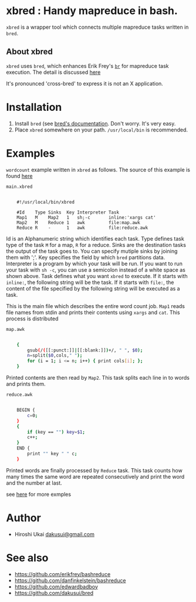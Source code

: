 # xbred : Handy mapreduce in bash.

```xbred``` is a wrapper tool which connects multiple mapreduce tasks written in ```bred```.

## About xbred
```xbred``` uses ```bred```, which enhances Erik Frey's
[```br```](https://github.com/erikfrey/bashreduce) for mapreduce task execution.
The detail is discussed [here](docs/BRED.md)

It's pronounced 'cross-bred' to express it is not an X application.

# Installation

1. Install ```bred``` (see [bred's documentation](docs/BRED.md). Don't worry. It's very easy.
2. Place ```xbred``` somewhere on your path. ```/usr/local/bin``` is recommended.

# Examples
```wordcount``` example written in ```xbred``` as follows.
The source of this example is found [here](examples/wordcount)

```main.xbred```
```shell

    #!/usr/local/bin/xbred

    #Id    Type Sinks  Key Interpreter Task
    Map1   M    Map2   1   sh;-c       inline:'xargs cat'
    Map2   M    Reduce 1   awk         file:map.awk
    Reduce R    -      1   awk         file:reduce.awk
```

Id is an Alphanumeric string which identifies each task.
Type defines task type of the task ```M``` for a map, ```R``` for a reduce.
Sinks are the destination tasks the output of the task goes to. You can specify mutiple sinks by joining them with ';'.
Key specifies the field by which ```bred``` partitions data.
Interpreter is a program by which your task will be run. If you want to run your task with ```sh -c```, you
can use a semicolon instead of a white space as shown above. 
Task defines what you want ```xbred``` to execute. If it starts with ```inline:```, the following string will be
the task. If it starts with ```file:```, the content of the file specified by the following string will be
executed as a task.

This is the main file which describes the entire word count job.
```Map1``` reads file names from stdin and prints their contents using ```xargs``` and ```cat```.
This process is distributed

```map.awk```
```bash

    {
        gsub(/([[:punct:]]|[[:blank:]])+/, " ", $0);
        n=split($0,cols," ");
        for (i = 1; i <= n; i++) { print cols[i]; };
    }
```

Printed contents are then read by ```Map2```.
This task splits each line in to words and prints them.

```reduce.awk```
```bash

    BEGIN {
        c=0;
    }
    {
        if (key == "") key=$1;
        c++;
    }
    END {
        print "" key " " c;
    }
```

Printed words are finally processed by ```Reduce``` task.
This task counts how many times the same word are repeated consecutively and print the word
and the number at last.

see [here](/examples) for more exmples

# Author
* Hiroshi Ukai <dakusui@gmail.com>

# See also
* https://github.com/erikfrey/bashreduce
* https://github.com/danfinkelstein/bashreduce
* https://github.com/edwardbadboy
* https://github.com/dakusui/bred


